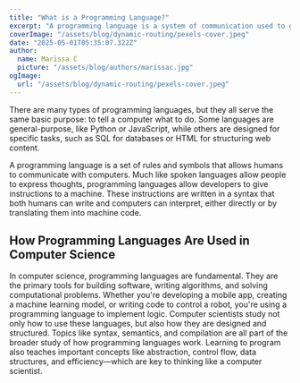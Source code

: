 ```yaml
---
title: "What is a Programming Language?"
excerpt: "A programming language is a system of communication used to give instructions to a computer. It provides a structured way to write commands that a machine can understand and execute. In computer science, programming languages are essential tools for creating software, solving problems, and expressing algorithms. They allow developers to build everything from websites and apps to artificial intelligence and data analysis systems."
coverImage: "/assets/blog/dynamic-routing/pexels-cover.jpeg"
date: "2025-05-01T05:35:07.322Z"
author:
  name: Marissa C
  picture: "/assets/blog/authors/marissac.jpg"
ogImage:
  url: "/assets/blog/dynamic-routing/pexels-cover.jpeg"
---
```


There are many types of programming languages, but they all serve the same basic purpose: to tell a computer what to do. Some languages are general-purpose, like Python or JavaScript, while others are designed for specific tasks, such as SQL for databases or HTML for structuring web content.

A programming language is a set of rules and symbols that allows humans to communicate with computers. Much like spoken languages allow people to express thoughts, programming languages allow developers to give instructions to a machine. These instructions are written in a syntax that both humans can write and computers can interpret, either directly or by translating them into machine code.

## How Programming Languages Are Used in Computer Science

In computer science, programming languages are fundamental. They are the primary tools for building software, writing algorithms, and solving computational problems. Whether you're developing a mobile app, creating a machine learning model, or writing code to control a robot, you're using a programming language to implement logic. Computer scientists study not only how to use these languages, but also how they are designed and structured. Topics like syntax, semantics, and compilation are all part of the broader study of how programming languages work. Learning to program also teaches important concepts like abstraction, control flow, data structures, and efficiency—which are key to thinking like a computer scientist.
